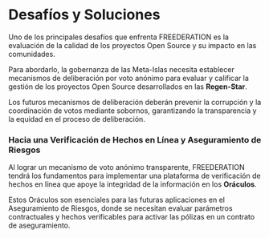# Desafíos y Soluciones

Uno de los principales desafíos que enfrenta FREEDERATION es la evaluación de la calidad de los proyectos Open Source y su impacto en las comunidades. 

Para abordarlo, la gobernanza de las Meta-Islas necesita establecer mecanismos de deliberación por voto anónimo para evaluar y calificar la gestión de los proyectos Open Source desarrollados en las **Regen-Star**.

Los futuros mecanismos de deliberación deberán prevenir la corrupción y la coordinación de votos mediante sobornos, garantizando la transparencia y la equidad en el proceso de deliberación.

### Hacia una Verificación de Hechos en Línea y Aseguramiento de Riesgos

Al lograr un mecanismo de voto anónimo transparente, FREEDERATION tendrá los fundamentos para implementar una plataforma de verificación de hechos en línea que apoye la integridad de la información en los **Oráculos**.

Estos Oráculos son esenciales para las futuras aplicaciones en el Aseguramiento de Riesgos, donde se necesitan evaluar parámetros contractuales y hechos verificables para activar las pólizas en un contrato de aseguramiento.